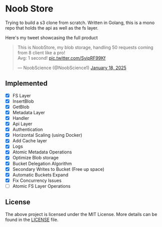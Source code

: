 # Noob Store

Trying to build a s3 clone from scratch.
Written in Golang, this is a mono repo that holds the api as well as the fs layer.

Here's my tweet showcasing the full product

<blockquote class="twitter-tweet" data-media-max-width="560"><p lang="en" dir="ltr">This is NoobStore, my blob storage, handling 50 requests coming from 8 client like a pro!<br>Avg: 1 second! <a href="https://t.co/SyipRF99Kf">pic.twitter.com/SyipRF99Kf</a></p>&mdash; NoobScience (@NoobScience1) <a href="https://twitter.com/NoobScience1/status/1880676341496123843?ref_src=twsrc%5Etfw">January 18, 2025</a></blockquote> 

## Implemented 

- [x] FS Layer
- [x] InsertBlob
- [x] GetBlob
- [x] Metadata Layer
- [x] Handler
- [x] Api Layer
- [x] Authentication
- [x] Horizontal Scaling (using Docker)
- [x] Add Cache layer
- [x] Logs
- [x] Atomic Metadata Operations
- [x] Optimize Blob storage
- [x] Bucket Delegation Algorithm
- [x] Secondary Writes to Bucket (Free up space)
- [x] Automatic Buckets Expand
- [x] Fix Concurrency Issues
- [ ] Atomic FS Layer Operations

## License

The above project is licensed under the MIT License. More details can be found in the [LICENSE](LICENSE) file.
